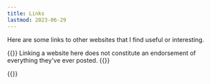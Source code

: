 ```yaml
---
title: Links
lastmod: 2023-06-29
---
```


Here are some links to other websites that I find useful or interesting.

{{<note title="Disclaimer">}}
Linking a website here does not constitute an endorsement of everything they've ever posted.
{{</note>}}

{{<links>}}

